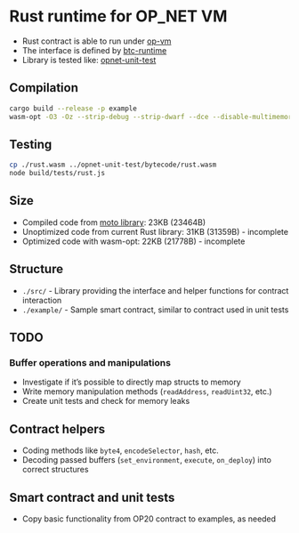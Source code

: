 # Rust runtime for OP_NET VM
* Rust contract is able to run under [op-vm](https://github.com/btc-vision/op-vm)
* The interface is defined by [btc-runtime](https://github.com/btc-vision/btc-runtime)
* Library is tested like: [opnet-unit-test](https://github.com/btc-vision/opnet-unit-test)

## Compilation
```sh
cargo build --release -p example
wasm-opt -O3 -Oz --strip-debug --strip-dwarf --dce --disable-multimemory --disable-fp16 --disable-mutable-globals --disable-gc --disable-multivalue --disable-nontrapping-float-to-int --disable-threads --mvp-features --remove-unused-module-elements ./target/wasm32-unknown-unknown/release/example.wasm -o ./rust.wasm
```

## Testing
```sh
cp ./rust.wasm ../opnet-unit-test/bytecode/rust.wasm
node build/tests/rust.js 
```

## Size
* Compiled code from [moto library](https://github.com/btc-vision/moto): 23KB (23464B)
* Unoptimized code from current Rust library: 31KB (31359B) - incomplete
* Optimized code with wasm-opt: 22KB (21778B) - incomplete

## Structure
* `./src/` - Library providing the interface and helper functions for contract interaction
* `./example/` - Sample smart contract, similar to contract used in unit tests

## TODO
### Buffer operations and manipulations 
* Investigate if it’s possible to directly map structs to memory
* Write memory manipulation methods (`readAddress`, `readUint32`, etc.)
* Create unit tests and check for memory leaks

## Contract helpers
* Coding methods like `byte4`, `encodeSelector`, `hash`, etc.
* Decoding passed buffers (`set_environment`, `execute`, `on_deploy`) into correct structures

## Smart contract and unit tests
* Copy basic functionality from OP20 contract to examples, as needed
